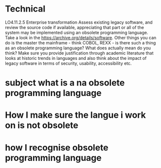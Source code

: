 # Technical
LO4.11.2.5
Enterprise transformation
Assess existing legacy software, and review the source code if available, appreciating that part or all of the system may be implemented using an obsolete programming language.
Take a look in the https://archive.org/details/software.
Other things you can do is the master the mainframe - think COBOL, REXX - is there such a thing as an obsolete programming language?
What does actually mean do you think?
Make sure you provide justification through academic literature that looks at historic trends in languages and also think about the impact of legacy software in terms of security, usability, accessibility etc.


# subject what is a na obsolete programming language
# How I make sure the langue i work on is not obsolete
# how I recognise obsolete programming language

